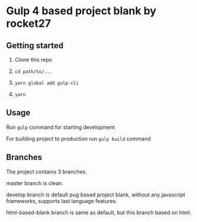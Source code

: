 # Gulp 4 based project blank by rocket27

## Getting started

1. Clone this repo

2. ```cd path/to/...```

3. ```yarn global add gulp-cli```

4. ```yarn```

## Usage

Run ```gulp``` command for starting development

For building project to production run ```gulp build``` command

## Branches

The project contains 3 branches.

master branch is clean.

develop branch is default pug based project blank, without any javascript frameworks, supports last language features.

html-based-blank branch is same as default, but this branch based on html.
